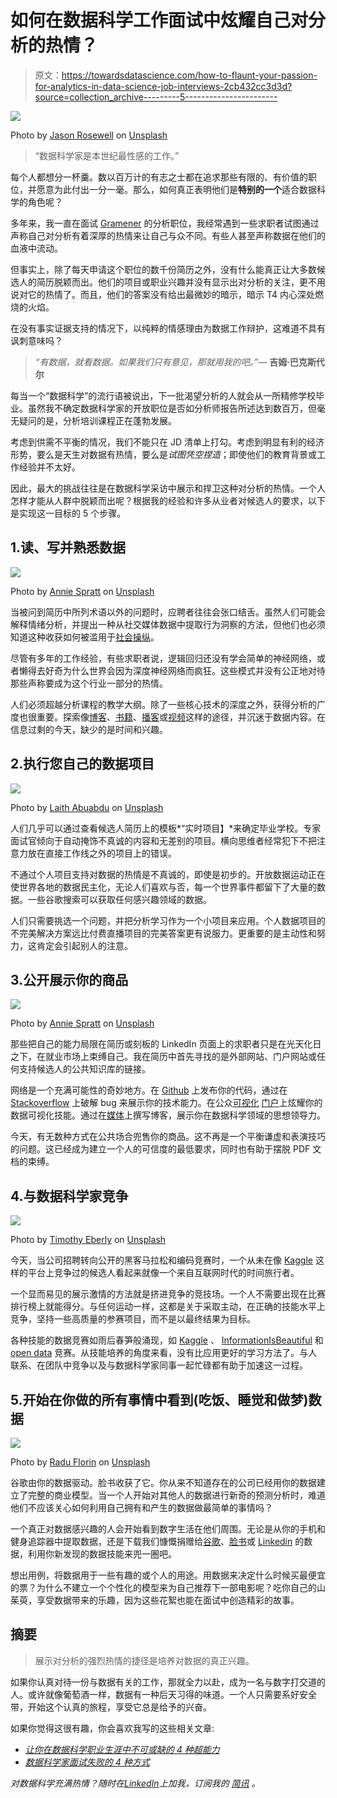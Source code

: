 # 如何在数据科学工作面试中炫耀自己对分析的热情？

> 原文：<https://towardsdatascience.com/how-to-flaunt-your-passion-for-analytics-in-data-science-job-interviews-2cb432cc3d3d?source=collection_archive---------5----------------------->

![](img/e0d6c1deb10c7e2560b8652e27d91999.png)

Photo by [Jason Rosewell](https://unsplash.com/photos/ASKeuOZqhYU?utm_source=unsplash&utm_medium=referral&utm_content=creditCopyText) on [Unsplash](https://unsplash.com/photos/CgfRXcX-oko?utm_source=unsplash&utm_medium=referral&utm_content=creditCopyText)

> “数据科学家是本世纪最性感的工作。”

每个人都想分一杯羹。数以百万计的有志之士都在追求那些有限的、有价值的职位，并愿意为此付出一分一毫。那么，如何真正表明他们是**特别的一个**适合数据科学的角色呢？

多年来，我一直在面试 [Gramener](https://gramener.com/careers/) 的分析职位，我经常遇到一些求职者试图通过声称自己对分析有着深厚的热情来让自己与众不同。有些人甚至声称数据在他们的血液中流动。

但事实上，除了每天申请这个职位的数千份简历之外，没有什么能真正让大多数候选人的简历脱颖而出。他们的项目或职业兴趣并没有显示出对分析的关注，更不用说对它的热情了。而且，他们的答案没有给出最微妙的暗示，暗示 T4 内心深处燃烧的火焰。

在没有事实证据支持的情况下，以纯粹的情感理由为数据工作辩护，这难道不具有讽刺意味吗？

> *“有数据，就看数据。如果我们只有意见，那就用我的吧。”—* **吉姆·巴克斯代尔**

每当一个“数据科学”的流行语被说出，下一批渴望分析的人就会从一所精修学校毕业。虽然我不确定数据科学家的开放职位是否如分析师报告所述达到数百万，但毫无疑问的是，分析培训课程正在蓬勃发展。

考虑到供需不平衡的情况，我们不能只在 JD 清单上打勾。考虑到明显有利的经济形势，要么是天生对数据有热情，要么是*试图凭空捏造*；即使他们的教育背景或工作经验并不太好。

因此，最大的挑战往往是在数据科学采访中展示和捍卫这种对分析的热情。一个人怎样才能从人群中脱颖而出呢？根据我的经验和许多从业者对候选人的要求，以下是实现这一目标的 5 个步骤。

## 1.读、写并熟悉数据

![](img/8ecc0231c8fd70e9f90b118530121e7a.png)

Photo by [Annie Spratt](https://unsplash.com/photos/9PAyhC9m5dQ?utm_source=unsplash&utm_medium=referral&utm_content=creditCopyText) on [Unsplash](https://unsplash.com/?utm_source=unsplash&utm_medium=referral&utm_content=creditCopyText)

当被问到简历中所列术语以外的问题时，应聘者往往会张口结舌。虽然人们可能会解释情绪分析，并提出一种从社交媒体数据中提取行为洞察的方法，但他们也必须知道这种收获如何被滥用于[社会操纵](https://www.nytimes.com/2018/03/19/technology/facebook-cambridge-analytica-explained.html)。

尽管有多年的工作经验，有些求职者说，逻辑回归还没有学会简单的神经网络，或者懒得去好奇为什么世界会因为深度神经网络而疯狂。这些模式并没有公正地对待那些声称要成为这个行业一部分的热情。

人们必须超越分析课程的教学大纲。除了一些核心技术的深度之外，获得分析的广度也很重要。探索像[博客](https://blog.coursera.org/top-10-blogs-data-scientists/)、[书籍](https://www.goodreads.com/list/show/33337.Data_Science_Learning_About_Data)、[播客](https://amplitude.com/blog/2016/06/28/5-best-analytics-podcasts)或[视频](https://www.youtube.com/user/Maaaarth)这样的途径，并沉迷于数据内容。在信息过剩的今天，缺少的是时间和兴趣。

## 2.执行您自己的数据项目

![](img/162c6cd63d8b990f976bbdaec2f4d053.png)

Photo by [Laith Abuabdu](https://unsplash.com/photos/CgfRXcX-oko?utm_source=unsplash&utm_medium=referral&utm_content=creditCopyText) on [Unsplash](https://unsplash.com/?utm_source=unsplash&utm_medium=referral&utm_content=creditCopyText)

人们几乎可以通过查看候选人简历上的模板*“实时项目】*来确定毕业学校。专家面试官倾向于自动掩饰不真诚的内容和无差别的项目。横向思维者经常犯下不把注意力放在直接工作线之外的项目上的错误。

不通过个人项目支持对数据的热情是不真诚的，即使是初步的。开放数据运动正在使世界各地的数据民主化，无论人们喜欢与否，每一个世界事件都留下了大量的数据。一些谷歌搜索可以获取任何感兴趣领域的数据。

人们只需要挑选一个问题，并把分析学习作为一个小项目来应用。个人数据项目的不完美解决方案远比付费直播项目的完美答案更有说服力。更重要的是主动性和努力，这肯定会引起别人的注意。

## 3.公开展示你的商品

![](img/aaa49dfdcbcddceb8a4c523bf36d0847.png)

Photo by [Annie Spratt](https://unsplash.com/photos/72OKqSU7ggM?utm_source=unsplash&utm_medium=referral&utm_content=creditCopyText) on [Unsplash](https://unsplash.com/?utm_source=unsplash&utm_medium=referral&utm_content=creditCopyText)

那些把自己的能力局限在简历或刻板的 LinkedIn 页面上的求职者只是在光天化日之下，在就业市场上束缚自己。我在简历中首先寻找的是外部网站、门户网站或任何支持候选人的公共知识库的链接。

网络是一个充满可能性的奇妙地方。在 [Github](https://github.com/) 上发布你的代码，通过在 [Stackoverflow](https://stackoverflow.com/) 上破解 bug 来展示你的技术能力。在公众[可视化](https://public.tableau.com/en-us/s/gallery) [门户](http://community.powerbi.com/t5/Data-Stories-Gallery/bd-p/DataStoriesGallery)上炫耀你的数据可视化技能。通过在[媒体](http://medium.com/)上撰写博客，展示你在数据科学领域的思想领导力。

今天，有无数种方式在公共场合兜售你的商品。这不再是一个平衡谦虚和表演技巧的问题。这已经成为建立一个人的可信度的最低要求，同时也有助于摆脱 PDF 文档的束缚。

## 4.与数据科学家竞争

![](img/a69be652a758a130741abd5592a5ca91.png)

Photo by [Timothy Eberly](https://unsplash.com/photos/8CWYGes0yXU?utm_source=unsplash&utm_medium=referral&utm_content=creditCopyText) on [Unsplash](https://unsplash.com/?utm_source=unsplash&utm_medium=referral&utm_content=creditCopyText)

今天，当公司招聘转向公开的黑客马拉松和编码竞赛时，一个从未在像 [Kaggle](https://www.kaggle.com/) 这样的平台上竞争过的候选人看起来就像一个来自互联网时代的时间旅行者。

一个显而易见的展示激情的方法就是挤进竞争的竞技场。一个人不需要出现在比赛排行榜上就能得分。与任何运动一样，这都是关于采取主动，在正确的技能水平上竞争，坚持一些高质量的参赛项目，而不是以最终结果为目标。

各种技能的数据竞赛如雨后春笋般涌现，如 [Kaggle](https://www.kaggle.com/) 、 [InformationIsBeautiful](https://www.informationisbeautifulawards.com/) 和 [open data](https://okfn.org/about/our-impact/opendatachallenge/) 竞赛。从技能培养的角度来看，没有比应用更好的学习方法了。与人联系、在团队中竞争以及与数据科学家同事一起忙碌都有助于加速这一过程。

## 5.开始在你做的所有事情中看到(吃饭、睡觉和做梦)数据

![](img/acfd07f805e316c3e7d7bcc5d9995237.png)

Photo by [Radu Florin](https://unsplash.com/photos/egjQo-6CtNk?utm_source=unsplash&utm_medium=referral&utm_content=creditCopyText) on [Unsplash](https://unsplash.com/?utm_source=unsplash&utm_medium=referral&utm_content=creditCopyText)

谷歌由你的数据驱动。脸书收获了它。你从来不知道存在的公司已经用你的数据建立了完整的商业模型。当一个人开始对其他人的数据进行新奇的预测分析时，难道他们不应该关心如何利用自己拥有和产生的数据做最简单的事情吗？

一个真正对数据感兴趣的人会开始看到数字生活在他们周围。无论是从你的手机和健身追踪器中提取数据，还是下载我们慷慨捐赠给[谷歌](https://takeout.google.com/?pli=1)、[脸书](https://www.facebook.com/help/212802592074644?helpref=faq_content)或 [Linkedin](https://www.linkedin.com/help/linkedin/answer/50191/accessing-your-account-data?lang=en) 的数据，利用你新发现的数据技能来兜一圈吧。

想出用例，将数据用于一些有趣的或个人的用途。用数据来决定什么时候买最便宜的票？为什么不建立一个个性化的模型来为自己推荐下一部电影呢？吃你自己的山茱萸，享受数据带来的乐趣，因为这些花絮也能在面试中创造精彩的故事。

## 摘要

> 展示对分析的强烈热情的捷径是培养对数据的真正兴趣。

如果你认真对待一份与数据有关的工作，那就全力以赴，成为一名与数字打交道的人。或许就像葡萄酒一样，数据有一种后天习得的味道。一个人只需要系好安全带，开始这个认真的旅程，享受它总是给予的兴奋。

如果你觉得这很有趣，你会喜欢我写的这些相关文章:

*   [*让你在数据科学职业生涯中不可或缺的 4 种超能力*](/4-superpowers-that-will-make-you-indispensable-in-a-data-science-career-6571e8e7d504)
*   [*数据科学家面试失败的 4 种方式*](/4-ways-to-fail-a-data-scientist-job-interview-d9c4c85c683)

*对数据科学充满热情？随时在*[*LinkedIn*](https://www.linkedin.com/in/gkesari/)*上加我，订阅我的* [*简讯*](https://gkesari.substack.com/) *。*
